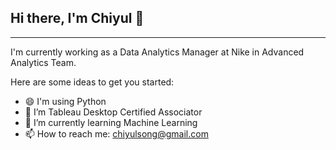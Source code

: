 ## Hi there, I'm Chiyul 👋
---
I'm currently working as a Data Analytics Manager at Nike in Advanced Analytics Team.

Here are some ideas to get you started:

- 😄 I'm using Python
- 🔭 I’m Tableau Desktop Certified Associator
- 🌱 I’m currently learning Machine Learning
- 📫 How to reach me: chiyulsong@gmail.com